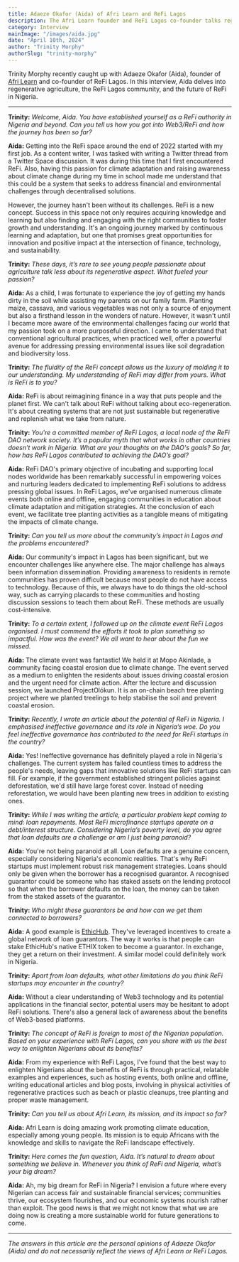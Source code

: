 ```yaml
---
title: Adaeze Okafor (Aida) of Afri Learn and ReFi Lagos
description: The Afri Learn founder and ReFi Lagos co-founder talks regenerative agriculture, ReFi in Nigeria, and the issue of loan defaults.
category: Interview
mainImage: "/images/aida.jpg"
date: "April 10th, 2024"
author: "Trinity Morphy"
authorSlug: "trinity-morphy"
---
```


Trinity Morphy recently caught up with Adaeze Okafor (Aida), founder of [Afri Learn](/project/afri-learn/) and co-founder of ReFi Lagos. In this interview, Aida delves into regenerative agriculture, the ReFi Lagos community, and the future of ReFi in Nigeria.

<hr class="lede center-square">

**Trinity:** *Welcome, Aida. You have established yourself as a ReFi authority in Nigeria and beyond. Can you tell us how you got into Web3/ReFi and how the journey has been so far?*

**Aida:** Getting into the ReFi space around the end of 2022 started with my first job. As a content writer,  I was tasked with writing a Twitter thread from a Twitter Space discussion. It was during this time that I first encountered ReFi. Also, having this passion for climate adaptation and raising awareness about climate change during my time in school made me understand that this could be a system that seeks to address financial and environmental challenges through decentralised solutions.

However, the journey hasn't been without its challenges. ReFi is a new concept. Success in this space not only requires acquiring knowledge and learning but also finding and engaging with the right communities to foster growth and understanding. It's an ongoing journey marked by continuous learning and adaptation, but one that promises great opportunities for innovation and positive impact at the intersection of finance, technology, and sustainability.

**Trinity:** *These days, it’s rare to see young people passionate about agriculture talk less about its regenerative aspect. What fueled your passion?*

**Aida:** As a child, I was fortunate to experience the joy of getting my hands dirty in the soil while assisting my parents on our family farm. Planting maize, cassava, and various vegetables was not only a source of enjoyment but also a firsthand lesson in the wonders of nature. However, it wasn't until I became more aware of the environmental challenges facing our world that my passion took on a more purposeful direction. I came to understand that conventional agricultural practices, when practiced well, offer a powerful avenue for addressing pressing environmental issues like soil degradation and biodiversity loss.

**Trinity:** *The fluidity of the ReFi concept allows us the luxury of molding it to our understanding. My understanding of ReFi may differ from yours. What is ReFi is to you?*

**Aida:** ReFi is about reimagining finance in a way that puts people and the planet first. We can't talk about ReFi without talking about eco-regeneration. It's about creating systems that are not just sustainable but regenerative and replenish what we take from nature.

**Trinity:** *You're a committed member of ReFi Lagos, a local node of the ReFi DAO network society. It’s a popular myth that what works in other countries doesn’t work in Nigeria. What are your thoughts on the DAO's goals? So far, how has ReFi Lagos contributed to achieving the DAO’s goal?*

**Aida:** ReFi DAO's primary objective of incubating and supporting local nodes worldwide has been remarkably successful in empowering voices and nurturing leaders dedicated to implementing ReFi solutions to address pressing global issues. In ReFi Lagos, we've organised numerous climate events both online and offline, engaging communities in education about climate adaptation and mitigation strategies. At the conclusion of each event, we facilitate tree planting activities as a tangible means of mitigating the impacts of climate change.

**Trinity:** *Can you tell us more about the community’s impact in Lagos and the problems encountered?*

**Aida:** Our community's impact in Lagos has been significant, but we encounter challenges like anywhere else. The major challenge has always been information dissemination. Providing awareness to residents in remote communities has proven difficult because most people do not have access to technology. Because of this, we always have to do things the old-school way, such as carrying placards to these communities and hosting discussion sessions to teach them about ReFi. These methods are usually cost-intensive.

**Trinity:** *To a certain extent, I followed up on the climate event ReFi Lagos organised. I must commend the efforts it took to plan something so impactful. How was the event? We all want to hear about the fun we missed.*

**Aida:** The climate event was fantastic! We held it at Mopo Akinlade, a community facing coastal erosion due to climate change. The event served as a medium to enlighten the residents about issues driving coastal erosion and the urgent need for climate action. After the lecture and discussion session, we launched ProjectOlókun. It is an on-chain beach tree planting project where we planted treelings to help stabilise the soil and prevent coastal erosion.

**Trinity:** *Recently, I wrote an article about the potential of ReFi in Nigeria. I emphasised ineffective governance and its role in Nigeria’s woe. Do you feel ineffective governance has contributed to the need for ReFi startups in the country?*

**Aida:** Yes! Ineffective governance has definitely played a role in Nigeria's challenges. The current system has failed countless times to address the people's needs, leaving gaps that innovative solutions like ReFi startups can fill. For example, if the government established stringent policies against deforestation, we'd still have large forest cover. Instead of needing reforestation, we would have been planting new trees in addition to existing ones.

**Trinity:** *While I was writing the article, a particular problem kept coming to mind: loan repayments. Most ReFi microfinance startups operate on a debt/interest structure. Considering Nigeria’s poverty level, do you agree that loan defaults are a challenge or am I just being paranoid?*

**Aida:** You're not being paranoid at all. Loan defaults are a genuine concern, especially considering Nigeria's economic realities. That's why ReFi startups must implement robust risk management strategies. Loans should only be given when the borrower has a recognised guarantor. A recognised guarantor could be someone who has staked assets on the lending protocol so that when the borrower defaults on the loan, the money can be taken from the staked assets of the guarantor.

**Trinity:** *Who might these guarantors be and how can we get them connected to borrowers?*

**Aida:** A good example is [EthicHub](/project/ethichub/). They've leveraged incentives to create a global network of loan guarantors. The way it works is that people can stake EthicHub's native ETHIX token to become a guarantor. In exchange, they get a return on their investment. A similar model could definitely work in Nigeria.

**Trinity:** *Apart from loan defaults, what other limitations do you think ReFi startups may encounter in the country?*

**Aida:** Without a clear understanding of Web3 technology and its potential applications in the financial sector, potential users may be hesitant to adopt ReFi solutions. There's also a general lack of awareness about the benefits of Web3-based platforms.

**Trinity:** *The concept of ReFi is foreign to most of the Nigerian population. Based on your experience with ReFi Lagos, can you share with us the best way to enlighten Nigerians about its benefits?*

**Aida:** From my experience with ReFi Lagos, I've found that the best way to enlighten Nigerians about the benefits of ReFi is through practical, relatable examples and experiences, such as hosting events, both online and offline, writing educational articles and blog posts, involving in physical activities of regenerative practices such as beach or plastic cleanups, tree planting and proper waste management.

**Trinity:** *Can you tell us about Afri Learn, its mission, and its impact so far?*

**Aida:** Afri Learn is doing amazing work promoting climate education, especially among young people. Its mission is to equip Africans with the knowledge and skills to navigate the ReFi landscape effectively.

**Trinity:** *Here comes the fun question, Aida. It’s natural to dream about something we believe in. Whenever you think of ReFi and Nigeria, what’s your big dream?*

**Aida:** Ah, my big dream for ReFi in Nigeria? I envision a future where every Nigerian can access fair and sustainable financial services; communities thrive, our ecosystem flourishes, and our economic systems nourish rather than exploit. The good news is that we might not know that what we are doing now is creating a more sustainable world for future generations to come.

---

*The answers in this article are the personal opinions of Adaeze Okafor (Aida) and do not necessarily reflect the views of Afri Learn or ReFi Lagos.*
